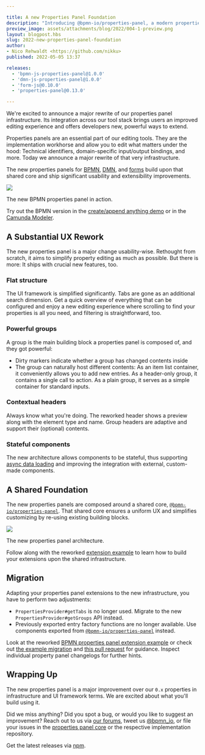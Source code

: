 ```yaml
---

title: A new Properties Panel Foundation
description: "Introducing @bpmn-io/properties-panel, a modern properties panel foundation for our eco-system, built upon by our BPMN, DMN, and Form tooling."
preview_image: assets/attachments/blog/2022/004-1-preview.png
layout: blogpost.hbs
slug: 2022-new-properties-panel-foundation
author:
- Nico Rehwaldt <https://github.com/nikku>
published: 2022-05-05 13:37

releases:
  - 'bpmn-js-properties-panel@1.0.0'
  - 'dmn-js-properties-panel@1.0.0'
  - 'form-js@0.10.0'
  - 'properties-panel@0.13.0'

---
```


<p class="introduction">
  We're excited to announce a major rewrite of our properties panel infrastructure. Its integration across our tool stack brings users an improved editing experience and offers developers new, powerful ways to extend.
</p>

<!-- continue -->

Properties panels are an essential part of our editing tools. They are the implementation workhorse and allow you to edit what matters under the hood: Technical identifiers, domain-specific input/output bindings, and more. Today we announce a major rewrite of that very infrastructure.

The new properties panels for [BPMN](https://github.com/bpmn-io/bpmn-js-properties-panel), [DMN](https://github.com/bpmn-io/dmn-js-properties-panel), and [forms](https://github.com/bpmn-io/form-js) build upon that shared core and ship significant usability and extensibility improvements.

<div class="figure full-size">
  <a href="https://bpmn-io.github.io/bpmn-js-connectors-extension/?aa=1">
    <img src="{{ assets }}/attachments/blog/2022/004-1-preview.png">
  </a>

  <p class="caption">
    The new BPMN properties panel in action.
  </p>
</div>

Try out the BPMN version in the [create/append anything demo](https://bpmn-io.github.io/bpmn-js-connectors-extension/?aa=1) or in the [Camunda Modeler](https://github.com/camunda/camunda-modeler).


## A Substantial UX Rework

The new properties panel is a major change usability-wise. Rethought from scratch, it aims to simplify property editing as much as possible. But there is more: It ships with crucial new features, too.

### Flat structure

The UI framework is simplified significantly. Tabs are gone as an additional search dimension. Get a quick overview of everything that can be configured and enjoy a new editing experience where scrolling to find your properties is all you need, and filtering is straightforward, too.

### Powerful groups

A group is the main building block a properties panel is composed of, and they got powerful:

* Dirty markers indicate whether a group has changed contents inside
* The group can naturally host different contents: As an item list container, it conveniently allows you to add new entries. As a header-only group, it contains a single call to action. As a plain group, it serves as a simple container for standard inputs.

### Contextual headers

Always know what you're doing. The reworked header shows a preview along with the element type and name. Group headers are adaptive and support their (optional) contents.

### Stateful components

The new architecture allows components to be stateful, thus supporting [async data loading](https://github.com/bpmn-io/bpmn-js-examples/tree/master/properties-panel-async-extension) and improving the integration with external, custom-made components.


## A Shared Foundation

The new properties panels are composed around a shared core, [`@bpmn-io/properties-panel`](https://github.com/bpmn-io/properties-panel). That shared core ensures a uniform UX and simplifies customizing by re-using existing building blocks.

<div class="figure">
  <a href="https://bpmn-io.github.io/bpmn-js-connectors-extension/?aa=1">
    <img src="{{ assets }}/attachments/blog/2022/004-1-architecture.png">
  </a>

  <p class="caption">
    The new properties panel architecture.
  </p>
</div>

Follow along with the reworked [extension example](https://github.com/bpmn-io/bpmn-js-examples/tree/master/properties-panel-extension) to learn how to build your extensions upon the shared infrastructure.


## Migration

Adapting your properties panel extensions to the new infrastructure, you have to perform two adjustments:

* `PropertiesProvider#getTabs` is no longer used. Migrate to the new `PropertiesProvider#getGroups` API instead.
* Previously exported entry factory functions are no longer available. Use components exported from
  [`@bpmn-io/properties-panel`](https://github.com/bpmn-io/properties-panel) instead.

Look at the reworked [BPMN properties panel extension example](https://github.com/bpmn-io/bpmn-js-examples/tree/master/properties-panel-extension) or check out [the example migration](https://github.com/bpmn-io/bpmn-js-examples/pull/142) and [this pull request](https://github.com/bpmn-io/bpmn-js-properties-panel/pull/590) for guidance. Inspect individual property panel changelogs for further hints.


## Wrapping Up

The new properties panel is a major improvement over our `0.x` properties in infrastructure and UI framework terms. We are excited about what you'll build using it.

Did we miss anything? Did you spot a bug, or would you like to suggest an improvement? Reach out to us via [our forums](https://forum.bpmn.io/), tweet us [@bpmn_io](https://twitter.com/bpmn_io), or file your issues in the [properties panel core](https://github.com/bpmn-io/properties-panel/issues) or the respective implementation repository.

Get the latest releases via [npm](https://www.npmjs.com/org/bpmn-io).
